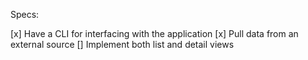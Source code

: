 Specs:

 [x] Have a CLI for interfacing with the application
 [x] Pull data from an external source
 [] Implement both list and detail views
